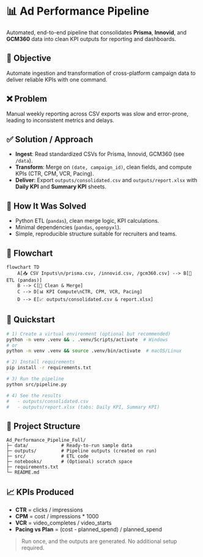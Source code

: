 # 📊 Ad Performance Pipeline

Automated, end-to-end pipeline that consolidates **Prisma**, **Innovid**, and **GCM360** data into clean KPI outputs for reporting and dashboards.

## 🎯 Objective
Automate ingestion and transformation of cross-platform campaign data to deliver reliable KPIs with one command.

## ❌ Problem
Manual weekly reporting across CSV exports was slow and error-prone, leading to inconsistent metrics and delays.

## ✅ Solution / Approach
- **Ingest**: Read standardized CSVs for Prisma, Innovid, GCM360 (see `/data`).
- **Transform**: Merge on `(date, campaign_id)`, clean fields, and compute KPIs (CTR, CPM, VCR, Pacing).
- **Deliver**: Export `outputs/consolidated.csv` and `outputs/report.xlsx` with **Daily KPI** and **Summary KPI** sheets.

## 🔧 How It Was Solved
- Python ETL (`pandas`), clean merge logic, KPI calculations.
- Minimal dependencies (`pandas`, `openpyxl`).
- Simple, reproducible structure suitable for recruiters and teams.

## 🔄 Flowchart
```mermaid
flowchart TD
    A[📥 CSV Inputs\n/prisma.csv, /innovid.csv, /gcm360.csv] --> B[🔧 ETL (pandas)]
    B --> C[🧹 Clean & Merge]
    C --> D[📊 KPI Compute\nCTR, CPM, VCR, Pacing]
    D --> E[📈 outputs/consolidated.csv & report.xlsx]
```

## 🚀 Quickstart
```bash
# 1) Create a virtual environment (optional but recommended)
python -m venv .venv && . .venv/Scripts/activate  # Windows
# or
python -m venv .venv && source .venv/bin/activate  # macOS/Linux

# 2) Install requirements
pip install -r requirements.txt

# 3) Run the pipeline
python src/pipeline.py

# 4) See the results
#   - outputs/consolidated.csv
#   - outputs/report.xlsx (tabs: Daily KPI, Summary KPI)
```

## 📂 Project Structure
```
Ad_Performance_Pipeline_Full/
├─ data/            # Ready-to-run sample data
├─ outputs/         # Pipeline outputs (created on run)
├─ src/             # ETL code
├─ notebooks/       # (Optional) scratch space
├─ requirements.txt
└─ README.md
```

## 📈 KPIs Produced
- **CTR** = clicks / impressions  
- **CPM** = cost / impressions * 1000  
- **VCR** = video_completes / video_starts  
- **Pacing vs Plan** = (cost - planned_spend) / planned_spend  

> Run once, and the outputs are generated. No additional setup required.
